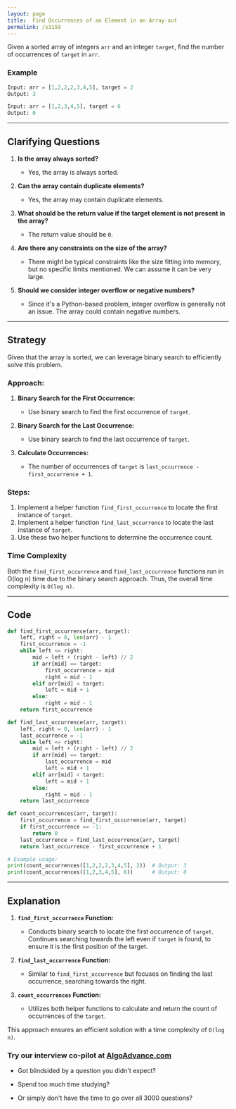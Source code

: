 ```yaml
---
layout: page
title:  Find Occurrences of an Element in an Array-out
permalink: /s3159
---
```


Given a sorted array of integers `arr` and an integer `target`, find the number of occurrences of `target` in `arr`.

### Example
```python
Input: arr = [1,2,2,2,3,4,5], target = 2
Output: 3
```
```python
Input: arr = [1,2,3,4,5], target = 6
Output: 0
```

---

## Clarifying Questions

1. **Is the array always sorted?**
   - Yes, the array is always sorted.

2. **Can the array contain duplicate elements?**
   - Yes, the array may contain duplicate elements.

3. **What should be the return value if the target element is not present in the array?**
   - The return value should be `0`.

4. **Are there any constraints on the size of the array?**
   - There might be typical constraints like the size fitting into memory, but no specific limits mentioned. We can assume it can be very large.

5. **Should we consider integer overflow or negative numbers?**
   - Since it's a Python-based problem, integer overflow is generally not an issue. The array could contain negative numbers.

---

## Strategy

Given that the array is sorted, we can leverage binary search to efficiently solve this problem.

### Approach:

1. **Binary Search for the First Occurrence:**
   - Use binary search to find the first occurrence of `target`.
   
2. **Binary Search for the Last Occurrence:**
   - Use binary search to find the last occurrence of `target`.

3. **Calculate Occurrences:**
   - The number of occurrences of `target` is `last_occurrence - first_occurrence + 1`.

### Steps:

1. Implement a helper function `find_first_occurrence` to locate the first instance of `target`.
2. Implement a helper function `find_last_occurrence` to locate the last instance of `target`.
3. Use these two helper functions to determine the occurrence count.

### Time Complexity

Both the `find_first_occurrence` and `find_last_occurrence` functions run in O(log n) time due to the binary search approach. Thus, the overall time complexity is `O(log n)`.

---

## Code

```python
def find_first_occurrence(arr, target):
    left, right = 0, len(arr) - 1
    first_occurrence = -1
    while left <= right:
        mid = left + (right - left) // 2
        if arr[mid] == target:
            first_occurrence = mid
            right = mid - 1
        elif arr[mid] < target:
            left = mid + 1
        else:
            right = mid - 1
    return first_occurrence

def find_last_occurrence(arr, target):
    left, right = 0, len(arr) - 1
    last_occurrence = -1
    while left <= right:
        mid = left + (right - left) // 2
        if arr[mid] == target:
            last_occurrence = mid
            left = mid + 1
        elif arr[mid] < target:
            left = mid + 1
        else:
            right = mid - 1
    return last_occurrence

def count_occurrences(arr, target):
    first_occurrence = find_first_occurrence(arr, target)
    if first_occurrence == -1:
        return 0
    last_occurrence = find_last_occurrence(arr, target)
    return last_occurrence - first_occurrence + 1

# Example usage:
print(count_occurrences([1,2,2,2,3,4,5], 2))  # Output: 3
print(count_occurrences([1,2,3,4,5], 6))      # Output: 0
```

---

## Explanation

1. **`find_first_occurrence` Function:**
   - Conducts binary search to locate the first occurrence of `target`. Continues searching towards the left even if `target` is found, to ensure it is the first position of the target.

2. **`find_last_occurrence` Function:**
   - Similar to `find_first_occurrence` but focuses on finding the last occurrence, searching towards the right.

3. **`count_occurrences` Function:**
   - Utilizes both helper functions to calculate and return the count of occurrences of the `target`.

This approach ensures an efficient solution with a time complexity of `O(log n)`.


### Try our interview co-pilot at [AlgoAdvance.com](https://algoAdvance.com)

- Got blindsided by a question you didn't expect?

- Spend too much time studying?

- Or simply don't have the time to go over all 3000 questions?

